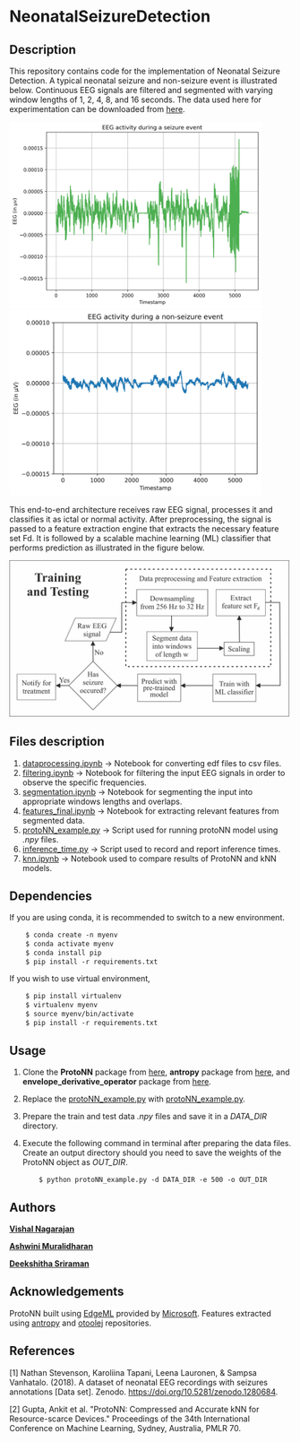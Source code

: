 # NeonatalSeizureDetection

## Description

This repository contains code for the implementation of Neonatal Seizure Detection. A typical neonatal seizure and non-seizure event is illustrated below. Continuous EEG signals are filtered and segmented with varying window lengths of 1, 2, 4, 8, and 16 seconds. The data used here for experimentation can be downloaded from [here](https://zenodo.org/record/1280684).

<p>
    <img src="assets/seizure_activity.png" width="450" alt="Seizure Event">
    <img src="assets/non_seizure_activity.png" width="450" alt="Non-seizure Event">
</p>

This end-to-end architecture receives raw EEG signal, processes it and classifies it as ictal or normal activity. After preprocessing, the signal is passed to a feature extraction engine that extracts the necessary feature set Fd. It is followed by a scalable machine learning (ML) classifier that performs prediction as illustrated in the figure below.

<p>
    <img src="assets/Pipeline_architecture.png" width="500" alt="Pipeline Architecture">
</p>

## Files description

1. [dataprocessing.ipynb](https://github.com/vishaln15/NeonatalSeizureDetection/blob/main/datapreprocessing.ipynb) -> Notebook for converting edf files to csv files.
2. [filtering.ipynb](https://github.com/vishaln15/NeonatalSeizureDetection/blob/main/filtering.ipynb)      -> Notebook for filtering the input EEG signals in order to observe the specific frequencies.
3. [segmentation.ipynb](https://github.com/vishaln15/NeonatalSeizureDetection/blob/main/segmentation.ipynb)   -> Notebook for segmenting the input into appropriate windows lengths and overlaps.
4. [features_final.ipynb](https://github.com/vishaln15/NeonatalSeizureDetection/blob/main/features_final.ipynb) -> Notebook for extracting relevant features from segmented data.
5. [protoNN_example.py](https://github.com/vishaln15/NeonatalSeizureDetection/blob/main/protoNN_example.py)   -> Script used for running protoNN model using *.npy* files.
6. [inference_time.py](https://github.com/vishaln15/NeonatalSeizureDetection/blob/main/inference_time.py)    -> Script used to record and report inference times.
7. [knn.ipynb](https://github.com/vishaln15/NeonatalSeizureDetection/blob/main/knn.ipynb)            -> Notebook used to compare results of ProtoNN and kNN models.

## Dependencies

If you are using conda, it is recommended to switch to a new environment.

```
    $ conda create -n myenv
    $ conda activate myenv
    $ conda install pip
    $ pip install -r requirements.txt
```

If you wish to use virtual environment,

```
    $ pip install virtualenv
    $ virtualenv myenv
    $ source myenv/bin/activate
    $ pip install -r requirements.txt
```

## Usage

1. Clone the **ProtoNN** package from [here](https://github.com/microsoft/edgeml/), **antropy** package from [here](https://github.com/raphaelvallat/antropy/), and **envelope_derivative_operator** package from [here](https://github.com/otoolej/envelope_derivative_operator/).

2. Replace the [protoNN_example.py](https://github.com/microsoft/EdgeML/blob/master/examples/pytorch/ProtoNN/protoNN_example.py) with [protoNN_example.py](https://github.com/vishaln15/NeonatalSeizureDetection/blob/main/protoNN_example.py).

3. Prepare the train and test data *.npy* files and save it in a *DATA_DIR* directory.

4. Execute the following command in terminal after preparing the data files. Create an output directory should you need to save the weights of the ProtoNN object as *OUT_DIR*.
    ```
        $ python protoNN_example.py -d DATA_DIR -e 500 -o OUT_DIR
    ```

## Authors

[**Vishal Nagarajan**](https://www.linkedin.com/in/vishalnagarajan/)

[**Ashwini Muralidharan**](https://github.com/Ashwiinii)

[**Deekshitha Sriraman**](https://github.com/dtg311)

## Acknowledgements

ProtoNN built using [EdgeML](https://github.com/microsoft/edgeml/) provided by [Microsoft](https://github.com/microsoft/). Features extracted using [antropy](https://github.com/raphaelvallat/antropy/) and [otoolej](https://github.com/otoolej/envelope_derivative_operator/) repositories. 

## References

[1] Nathan Stevenson, Karoliina Tapani, Leena Lauronen, & Sampsa Vanhatalo. (2018). A dataset of neonatal EEG recordings with seizures annotations [Data set]. Zenodo. https://doi.org/10.5281/zenodo.1280684. 

[2] Gupta, Ankit et al. "ProtoNN: Compressed and Accurate kNN for Resource-scarce Devices." Proceedings of the 34th International Conference on Machine Learning, Sydney, Australia, PMLR 70.